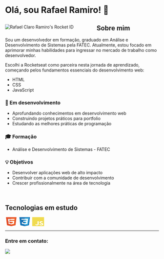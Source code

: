 # Olá, sou Rafael Ramiro! 👋

<div align="left">
  <a href="https://app.rocketseat.com.br/me/rafael-ramiro">
    <img src="https://app.rocketseat.com.br/api/rocketid/share?slug=rafael-ramiro&type=card" width="280" alt="Rafael Claro Ramiro's Rocket ID" align="left" style="margin-right: 20px"/>
  </a>

  ## Sobre mim

  Sou um desenvolvedor em formação, graduado em Análise e Desenvolvimento de Sistemas pela FATEC. Atualmente, estou focado em aprimorar minhas habilidades para ingressar no mercado de trabalho como desenvolvedor.

  Escolhi a Rocketseat como parceira nesta jornada de aprendizado, começando pelos fundamentos essenciais do desenvolvimento web:
  - HTML
  - CSS
  - JavaScript

  ### 🚀 Em desenvolvimento
  - Aprofundando conhecimentos em desenvolvimento web
  - Construindo projetos práticos para portfolio
  - Estudando as melhores práticas de programação

  ### 🎓 Formação
  - Análise e Desenvolvimento de Sistemas - FATEC

  ### 💡 Objetivos
  - Desenvolver aplicações web de alto impacto
  - Contribuir com a comunidade de desenvolvimento
  - Crescer profissionalmente na área de tecnologia
</div>

<div align="left" style="display: inline_block"><br>
  <h2>Tecnologias em estudo</h2>
  <img align="center" alt="HTML" height="30" width="40" src="https://raw.githubusercontent.com/devicons/devicon/master/icons/html5/html5-original.svg">
  <img align="center" alt="CSS" height="30" width="40" src="https://raw.githubusercontent.com/devicons/devicon/master/icons/css3/css3-original.svg">
  <img align="center" alt="JavaScript" height="30" width="40" src="https://raw.githubusercontent.com/devicons/devicon/master/icons/javascript/javascript-plain.svg">
</div>

---

<div>
  <h3>Entre em contato:</h3>
  <a href="LINK_DO_SEU_LINKEDIN" target="_blank">
    <img src="https://img.shields.io/badge/-LinkedIn-%230077B5?style=for-the-badge&logo=linkedin&logoColor=white" target="_blank">
  </a>
</div>
